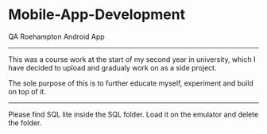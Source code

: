 # Mobile-App-Development
QA Roehampton Android App
**************************
This was a course work at the start of my second year in university, which I have decided to upload and gradualy work on as a side project.

The sole purpose of this is to further educate myself, experiment and build on top of it.

**************************
Please find SQL lite inside the SQL folder.
Load it on the emulator and delete the folder.
